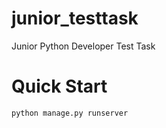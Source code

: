# junior_testtask
Junior Python Developer Test Task

# Quick Start

```python manage.py runserver```
